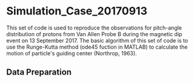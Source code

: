 # Simulation_Case_20170913
This set of code is used to reproduce the observations for pitch-angle distribution of protons from Van Allen Probe B during the magnetic dip event on 13 September 2017. The basic algorithm of this set of code is to use the Runge-Kutta method (ode45 fuction in MATLAB) to calculate the motion of particle's guiding center (Northrop, 1963).

Data Preparation
-----------
